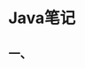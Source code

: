 <!--
 * @Descripttion : 
 * @Author       : Seulf
 * @Date         : 2021-02-28 19:38:47
 * @LastEditors  : Seulf
 * @LastEditTime : 2021-02-28 19:40:30
-->

# Java笔记

## 一、